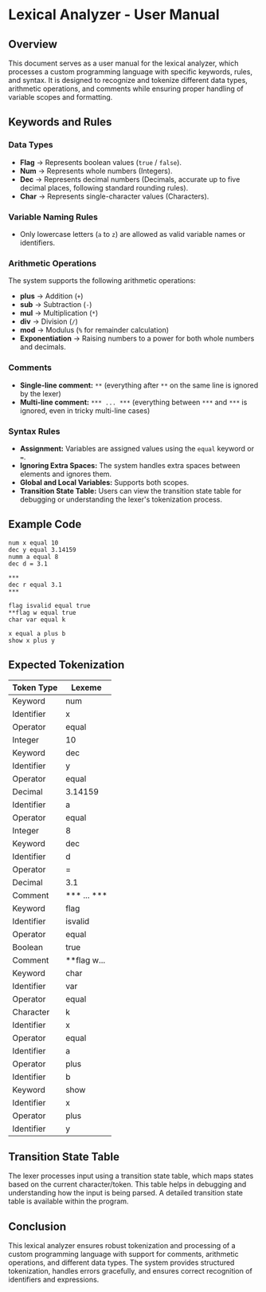 # Lexical Analyzer - User Manual

## Overview
This document serves as a user manual for the lexical analyzer, which processes a custom programming language with specific keywords, rules, and syntax. It is designed to recognize and tokenize different data types, arithmetic operations, and comments while ensuring proper handling of variable scopes and formatting.

## Keywords and Rules

### Data Types
- **Flag** → Represents boolean values (`true` / `false`).
- **Num** → Represents whole numbers (Integers).
- **Dec** → Represents decimal numbers (Decimals, accurate up to five decimal places, following standard rounding rules).
- **Char** → Represents single-character values (Characters).

### Variable Naming Rules
- Only lowercase letters (`a` to `z`) are allowed as valid variable names or identifiers.

### Arithmetic Operations
The system supports the following arithmetic operations:
- **plus** → Addition (`+`)
- **sub** → Subtraction (`-`)
- **mul** → Multiplication (`*`)
- **div** → Division (`/`)
- **mod** → Modulus (`%` for remainder calculation)
- **Exponentiation** → Raising numbers to a power for both whole numbers and decimals.

### Comments
- **Single-line comment:** `**` (everything after `**` on the same line is ignored by the lexer)
- **Multi-line comment:** `*** ... ***` (everything between `***` and `***` is ignored, even in tricky multi-line cases)

### Syntax Rules
- **Assignment:** Variables are assigned values using the `equal` keyword or `=`.
- **Ignoring Extra Spaces:** The system handles extra spaces between elements and ignores them.
- **Global and Local Variables:** Supports both scopes.
- **Transition State Table:** Users can view the transition state table for debugging or understanding the lexer's tokenization process.

## Example Code
```plaintext
num x equal 10
dec y equal 3.14159
numm a equal 8
dec d = 3.1

***
dec r equal 3.1
***

flag isvalid equal true
**flag w equal true
char var equal k

x equal a plus b
show x plus y
```

## Expected Tokenization
| Token Type  | Lexeme        |
|------------|--------------|
| Keyword    | num          |
| Identifier | x            |
| Operator   | equal        |
| Integer    | 10           |
| Keyword    | dec          |
| Identifier | y            |
| Operator   | equal        |
| Decimal    | 3.14159      |
| Identifier | a            |
| Operator   | equal        |
| Integer    | 8            |
| Keyword    | dec          |
| Identifier | d            |
| Operator   | =            |
| Decimal    | 3.1          |
| Comment    | *** ... ***  |
| Keyword    | flag         |
| Identifier | isvalid      |
| Operator   | equal        |
| Boolean    | true         |
| Comment    | **flag w...  |
| Keyword    | char         |
| Identifier | var          |
| Operator   | equal        |
| Character  | k            |
| Identifier | x            |
| Operator   | equal        |
| Identifier | a            |
| Operator   | plus         |
| Identifier | b            |
| Keyword    | show         |
| Identifier | x            |
| Operator   | plus         |
| Identifier | y            |

## Transition State Table
The lexer processes input using a transition state table, which maps states based on the current character/token. This table helps in debugging and understanding how the input is being parsed. A detailed transition state table is available within the program.

## Conclusion
This lexical analyzer ensures robust tokenization and processing of a custom programming language with support for comments, arithmetic operations, and different data types. The system provides structured tokenization, handles errors gracefully, and ensures correct recognition of identifiers and expressions.
